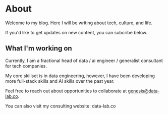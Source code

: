 # About

Welcome to my blog. Here I will be writing about tech, culture, and life. 

If you'd like to get updates on new content, you can subcribe below.

## What I'm working on

Currently, I am a fractional head of data / ai engineer / generalist consultant for tech companies. 

My core skillset is in data engineering, however, I have been developing more full-stack skills and AI skills over the past year.

Feel free to reach out about opportunities to collaborate at genesis@data-lab.co.

You can also visit my consulting website: data-lab.co